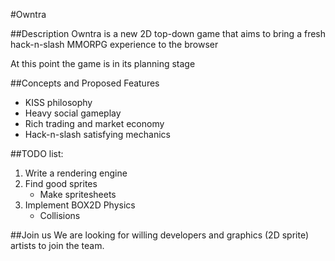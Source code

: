 #Owntra

##Description
Owntra is a new 2D top-down game that aims to bring a fresh hack-n-slash MMORPG experience to the browser

At this point the game is in its planning stage

##Concepts and Proposed Features
* KISS philosophy
* Heavy social gameplay
* Rich trading and market economy
* Hack-n-slash satisfying mechanics

##TODO list:
1. Write a rendering engine
2. Find good sprites
    * Make spritesheets
3. Implement BOX2D Physics
    * Collisions

##Join us
We are looking for willing developers and graphics (2D sprite) artists to join the team.